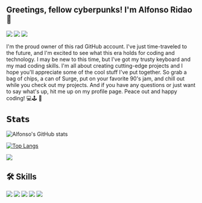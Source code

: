 
## Greetings, fellow cyberpunks! I'm Alfonso Ridao 👋



[![](https://img.shields.io/badge/LinkedIn-0077B5?style=for-the-badge&logo=linkedin&logoColor=white)](https://www.linkedin.com/in/alfonsoridao/)
[![](https://img.shields.io/badge/website-000000?style=for-the-badge&logo=About.me&logoColor=white)](https://alfonso.ridao.ar/)
[![](https://img.shields.io/badge/ProtonMail-8B89CC?style=for-the-badge&logo=protonmail&logoColor=white)](mailto:alfonso@ridao.ar?subject=[GitHub]%20Inquiry)


I'm the proud owner of this rad GitHub account. I've just time-traveled to the future, and I'm excited to see what this era holds for coding and technology. I may be new to this time, but I've got my trusty keyboard and my mad coding skills. I'm all about creating cutting-edge projects and I hope you'll appreciate some of the cool stuff I've put together. So grab a bag of chips, a can of Surge, put on your favorite 90's jam, and chill out while you check out my projects. And if you have any questions or just want to say what's up, hit me up on my profile page. Peace out and happy coding! 💻🕹️ 🥷


## 𝗦𝘁𝗮𝘁𝘀

![Alfonso's GitHub stats](https://github-readme-stats.vercel.app/api?username=fonCki&hide=stars)

[![Top Langs](https://github-readme-stats.vercel.app/api/top-langs/?username=fonCki)](https://github.com/anuraghazra/github-readme-stats)

![](https://komarev.com/ghpvc/?username=fonCKi&label=PROFILE+VIEWS)
## 🛠 Skills



[![](https://img.shields.io/badge/C%2B%2B-00599C?style=for-the-badge&logo=c%2B%2B&logoColor=white)](https://github.com/fonCki?tab=repositories&q=&type=&language=c&sort=)
[![](https://img.shields.io/badge/HTML5-E34F26?style=for-the-badge&logo=html5&logoColor=white)](https://github.com/fonCki?tab=repositories&q=&type=&language=html&sort=)
[![](https://img.shields.io/badge/JavaScript-323330?style=for-the-badge&logo=javascript&logoColor=F7DF1E)](https://github.com/fonCki?tab=repositories&q=&type=&language=javascript&sort=)
[![](https://img.shields.io/badge/WebAssembly-654FF0?style=for-the-badge&logo=WebAssembly&logoColor=white)](https://github.com/fonCki?tab=repositories&q=&type=&language=c%23&sort=)
[![](https://img.shields.io/badge/CSS3-1572B6?style=for-the-badge&logo=css3&logoColor=white)](https://github.com/fonCki?tab=repositories&q=&type=&language=css&sort=)


